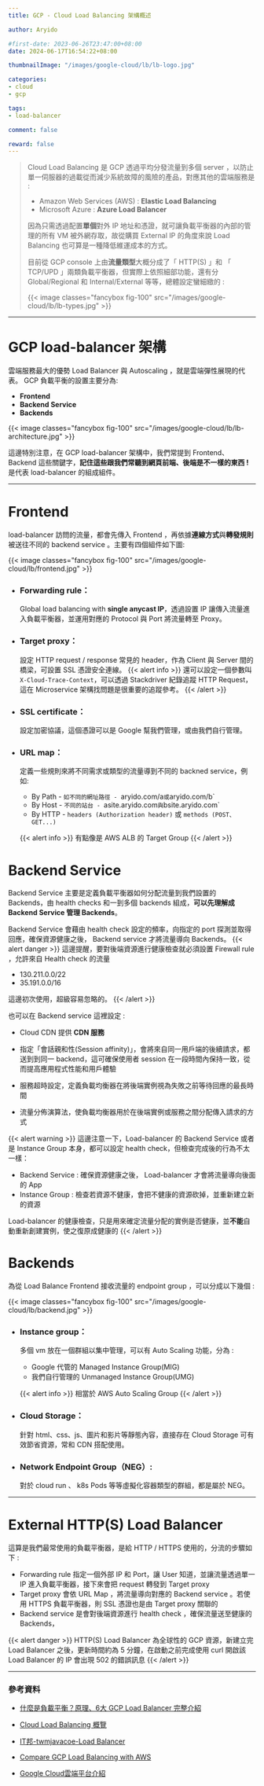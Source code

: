 ```yaml
---
title: GCP - Cloud Load Balancing 架構概述

author: Aryido

#first-date: 2023-06-26T23:47:00+08:00
date: 2024-06-17T16:54:22+08:00

thumbnailImage: "/images/google-cloud/lb/lb-logo.jpg"

categories:
- cloud
- gcp

tags:
- load-balancer

comment: false

reward: false
---
```

<!--BODY-->
> Cloud Load Balancing 是 GCP 透過平均分發流量到多個 server ，以防止單一伺服器的過載從而減少系統故障的風險的產品，對應其他的雲端服務是 :
> - Amazon Web Services (AWS) : **Elastic Load Balancing**
> - Microsoft Azure : **Azure Load Balancer**
> 
> 因為只需透過配置**單個**對外 IP 地址和憑證，就可讓負載平衡器的內部的管理的所有 VM 被外網存取，故從購買 External IP 的角度來說 Load Balancing 也可算是一種降低維運成本的方式。
> 
> 目前從 GCP console 上由**流量類型**大概分成了「 HTTP(S) 」和 「 TCP/UPD 」兩類負載平衡器，但實際上依照細部功能，還有分 Global/Regional 和 Internal/External 等等，總體設定蠻細緻的 :
>
> {{< image classes="fancybox fig-100" src="/images/google-cloud/lb/lb-types.jpg" >}}
<!--more-->

---

# GCP load-balancer 架構
雲端服務最大的優勢 Load Balancer 與 Autoscaling ，就是雲端彈性展現的代表。 GCP 負載平衡的設置主要分為:
- **Frontend**
- **Backend Service**
- **Backends**

{{< image classes="fancybox fig-100" src="/images/google-cloud/lb/lb-architecture.jpg" >}}

這邊特別注意，在 GCP load-balancer 架構中，我們常提到  Frontend、Backend 這些關鍵字，**記住這些跟我們常聽到網頁前端、後端是不一樣的東西 !** 是代表 load-balancer 的組成組件。

---

#  Frontend
load-balancer 訪問的流量，都會先傳入 Frontend ，再依據**連線方式**與**轉發規則**被送往不同的 backend service 。主要有四個組件如下圖:

{{< image classes="fancybox fig-100" src="/images/google-cloud/lb/frontend.jpg" >}}

- ### Forwarding rule：
  
  Global load balancing with **single anycast IP**，透過設置 IP 讓傳入流量進入負載平衡器，並運用對應的 Protocol 與 Port 將流量轉至 Proxy。

- ### Target proxy：
  
  設定 HTTP request / response 常見的 header，作為 Client 與 Server 間的橋梁，可設置 SSL 憑證安全連線。
  {{< alert info >}}
  還可以設定一個參數叫`X-Cloud-Trace-Context`，可以透過 Stackdriver 紀錄追蹤 HTTP Request，這在 Microservice 架構找問題是很重要的追蹤參考。
  {{< /alert >}}

- ### SSL certificate：
  
  設定加密協議，這個憑證可以是 Google 幫我們管理，或由我們自行管理。

- ### URL map：
  
  定義一些規則來將不同需求或類型的流量導到不同的 backned service，例如:
    - By Path - `如不同的網址路徑 - `aryido.com/a` 或 `aryido.com/b`
    - By Host - `不同的站台 - `asite.aryido.com` 與 `bsite.aryido.com`
    - By HTTP - `headers (Authorization header)` 或 `methods (POST、GET...)`

  {{< alert info >}}
  有點像是 AWS ALB 的 Target Group
  {{< /alert >}}


# Backend Service
Backend Service 主要是定義負載平衡器如何分配流量到我們設置的 Backends，由 health checks 和一到多個 backends 組成，**可以先理解成 Backend Service 管理 Backends**。

Backend Service 會藉由 health check 設定的頻率，向指定的 port 探測並取得回應，確保資源健康之後， Backend service 才將流量導向 Backends。
{{< alert danger >}}
這邊提醒，要對後端資源進行健康檢查就必須設置 Firewall rule ，允許來自 Health check 的流量

- 130.211.0.0/22
- 35.191.0.0/16

這邊初次使用，超級容易忽略的。
{{< /alert >}}

也可以在 Backend service 這裡設定 :
- Cloud CDN 提供 **CDN 服務**
- 指定「會話親和性(Session affinity)」，會將來自同一用戶端的後續請求，都送到到同一 backend，這可確保使用者 session 在一段時間內保持一致，從而提高應用程式性能和用戶體驗

- 服務超時設定，定義負載均衡器在將後端實例視為失敗之前等待回應的最長時間

- 流量分佈演算法，使負載均衡器用於在後端實例或服務之間分配傳入請求的方式

{{< alert warning >}}
這邊注意一下，Load-balancer 的 Backend Service 或者是 Instance Group 本身，都可以設定 health check，但檢查完成後的行為不太一樣：
- Backend Service : 確保資源健康之後， Load-balancer  才會將流量導向後面的 App
- Instance Group :  檢查若資源不健康，會把不健康的資源砍掉，並重新建立新的資源

Load-balancer 的健康檢查，只是用來確定流量分配的實例是否健康，並**不能**自動重新創建實例，使之復原成健康的
{{< /alert >}}


# Backends
為從 Load Balance Frontend 接收流量的 endpoint group ，可以分成以下幾個 :

{{< image classes="fancybox fig-100" src="/images/google-cloud/lb/backend.jpg" >}}

- ### Instance group：
  多個 vm 放在一個群組以集中管理，可以有 Auto Scaling 功能，分為 : 
    - Google 代管的 Managed Instance Group(MIG)
    - 我們自行管理的 Unmanaged Instance Group(UMG)

  {{< alert info >}}
  相當於 AWS Auto Scaling Group
  {{< /alert >}}

- ### Cloud Storage：
  
  針對 html、css、js、圖片和影片等靜態內容，直接存在 Cloud Storage 可有效節省資源，常和 CDN 搭配使用。


- ### Network Endpoint Group（NEG）:
  
  對於 cloud run 、 k8s Pods 等等虛擬化容器類型的群組，都是屬於 NEG。

---

# External HTTP(S) Load Balancer
這算是我們最常使用的負載平衡器，是給 HTTP / HTTPS 使用的，分流的步驟如下 :
- Forwarding rule 指定一個外部 IP 和 Port，讓 User 知道，並讓流量透過單一 IP 進入負載平衡器，接下來會把 request 轉發到 Target proxy
- Target proxy 會依 URL Map ，將流量導向對應的 Backend service 。若使用 HTTPS 負載平衡器，則 SSL 憑證也是由 Target proxy 關聯的
-  Backend service 是會對後端資源進行 health check ，確保流量送至健康的Backends，

{{< alert danger >}}
HTTP(S) Load Balancer 為全球性的 GCP 資源，新建立完 Load Balancer 之後，更新時間約為 5 分鐘，在啟動之前完成使用 curl 開啟該 Load Balancer 的 IP 會出現 502 的錯誤訊息
{{< /alert >}}

---

### 參考資料
- [什麼是負載平衡？原理、6大 GCP Load Balancer 完整介紹](https://blog.cloud-ace.tw/networking-website/load-balance/gcp-load-balancer-introduction/)

- [Cloud Load Balancing 概覽](https://cloud.google.com/load-balancing/docs/load-balancing-overview?hl=zh-cn)

- [IT邦-twmjavacoe-Load Balancer](https://ithelp.ithome.com.tw/m/articles/10296010)

- [Compare GCP Load Balancing with AWS](https://rickhw.github.io/2017/11/30/GCP/Compare-GCP-Load-Balancing-with-AWS/)

- [Google Cloud雲端平台介紹](https://jason-kao-blog.medium.com/google-cloud%E9%9B%B2%E7%AB%AF%E5%B9%B3%E5%8F%B0%E4%BB%8B%E7%B4%B9-fc3212c8359b)